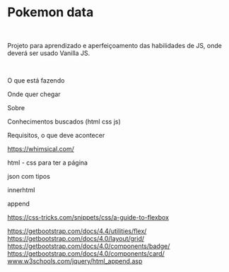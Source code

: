 # Pokemon data

<br>
<p>
Projeto para aprendizado e aperfeiçoamento das habilidades de JS, onde deverá ser usado Vanilla JS.</p>
<br>

O que está fazendo

Onde quer chegar

Sobre

Conhecimentos buscados (html css js)

Requisitos, o que deve acontecer

https://whimsical.com/

html - css para ter a página

json com tipos

innerhtml

append

https://css-tricks.com/snippets/css/a-guide-to-flexbox

https://getbootstrap.com/docs/4.4/utilities/flex/
https://getbootstrap.com/docs/4.0/layout/grid/
https://getbootstrap.com/docs/4.0/components/badge/
https://getbootstrap.com/docs/4.0/components/card/
www.w3schools.com/jquery/html_append.asp
